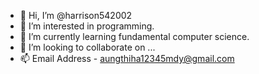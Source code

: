 - 👋 Hi, I’m @harrison542002
- 👀 I’m interested in programming.
- 🌱 I’m currently learning fundamental computer science. 
- 💞️ I’m looking to collaborate on ...
- 📫 Email Address - aungthiha12345mdy@gmail.com

<!---
harrison542002/harrison542002 is a ✨ special ✨ repository because its `README.md` (this file) appears on your GitHub profile.
You can click the Preview link to take a look at your changes.
--->
